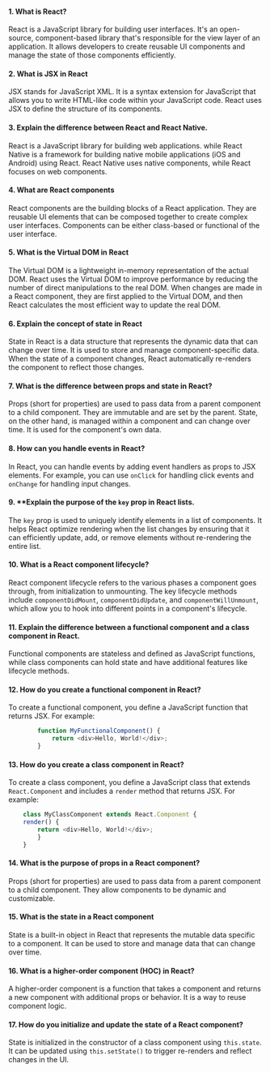 #### 1. What is React?
   React is a JavaScript library for building user interfaces.  It's an open-source, component-based library that's responsible for the view layer of an application. It allows developers to create reusable UI components and manage the state of those components efficiently.

#### 2. What is JSX in React
   JSX stands for JavaScript XML. It is a syntax extension for JavaScript that allows you to write HTML-like code within your JavaScript code. React uses JSX to define the structure of its components.   
          
#### 3. Explain the difference between React and React Native.
   React is a JavaScript library for building web applications. while React Native is a framework for building native mobile applications (iOS and Android) using React. React Native uses native components, while React focuses on web components.

#### 4. What are React components
   React components are the building blocks of a React application. They are reusable UI elements that can be composed together to create complex user interfaces. Components can be either class-based or functional of the user interface.

#### 5. What is the Virtual DOM in React
   The Virtual DOM is a lightweight in-memory representation of the actual DOM. React uses the Virtual DOM to improve performance by reducing the number of direct manipulations to the real DOM. When changes are made in a React component, they are first applied to the Virtual DOM, and then React calculates the most efficient way to update the real DOM.

#### 6. Explain the concept of state in React
   State in React is a data structure that represents the dynamic data that can change over time. It is used to store and manage component-specific data. When the state of a component changes, React automatically re-renders the component to reflect those changes.

#### 7. What is the difference between props and state in React?
   Props (short for properties) are used to pass data from a parent component to a child component. They are immutable and are set by the parent. State, on the other hand, is managed within a component and can change over time. It is used for the component's own data.

#### 8. How can you handle events in React?
   In React, you can handle events by adding event handlers as props to JSX elements. For example, you can use `onClick` for handling click events and `onChange` for handling input changes.

#### 9. **Explain the purpose of the `key` prop in React lists.
   The `key` prop is used to uniquely identify elements in a list of components. It helps React optimize rendering when the list changes by ensuring that it can efficiently update, add, or remove elements without re-rendering the entire list.

#### 10. What is a React component lifecycle?
   React component lifecycle refers to the various phases a component goes through, from initialization to unmounting. The key lifecycle methods include `componentDidMount`, `componentDidUpdate`, and `componentWillUnmount`, which allow you to hook into different points in a component's lifecycle.

#### 11. **Explain the difference between a functional component and a class component in React.**
   Functional components are stateless and defined as JavaScript functions, while class components can hold state and have additional features like lifecycle methods.

#### 12. **How do you create a functional component in React?**
   To create a functional component, you define a JavaScript function that returns JSX. For example:
```javascript
        function MyFunctionalComponent() {
            return <div>Hello, World!</div>;
        }
```
#### 13. **How do you create a class component in React?**
   To create a class component, you define a JavaScript class that extends `React.Component` and includes a `render` method that returns JSX. For example:
```javascript
    class MyClassComponent extends React.Component {
    render() {
        return <div>Hello, World!</div>;
        }
    }
```
#### 14. **What is the purpose of props in a React component?**
   Props (short for properties) are used to pass data from a parent component to a child component. They allow components to be dynamic and customizable.

#### 15. **What is the state in a React component**
   State is a built-in object in React that represents the mutable data specific to a component. It can be used to store and manage data that can change over time.

#### 16. **What is a higher-order component (HOC) in React?**
   A higher-order component is a function that takes a component and returns a new component with additional props or behavior. It is a way to reuse component logic.

#### 17. **How do you initialize and update the state of a React component?**
   State is initialized in the constructor of a class component using `this.state`. It can be updated using `this.setState()` to trigger re-renders and reflect changes in the UI.          
